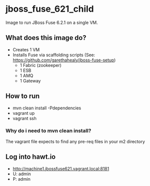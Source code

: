 # jboss_fuse_621_child
Image to run JBoss Fuse 6.2.1 on a single VM.

## What does this image do?
- Creates 1 VM
- Installs Fuse via scaffolding scripts (See: https://github.com/garethahealy/jboss-fuse-setup)
  - 1 Fabric (zookeeper)
  - 1 ESB
  - 1 AMQ
  - 1 Gateway

## How to run
- mvn clean install -Pdependencies
- vagrant up
- vagrant ssh

### Why do i need to mvn clean install?
The vagrant file expects to find any pre-req files in your m2 directory

## Log into hawt.io
- http://machine1.jbossfuse621.vagrant.local:8181
- U: admin
- P: admin

